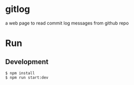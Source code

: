 # gitlog
a web page to read commit log messages from github repo

# Run
## Development
```
$ npm install
$ npm run start:dev
```

